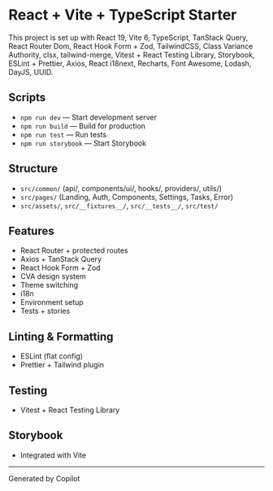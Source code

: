 # React + Vite + TypeScript Starter

This project is set up with React 19, Vite 6, TypeScript, TanStack Query, React Router Dom, React Hook Form + Zod, TailwindCSS, Class Variance Authority, clsx, tailwind-merge, Vitest + React Testing Library, Storybook, ESLint + Prettier, Axios, React i18next, Recharts, Font Awesome, Lodash, DayJS, UUID.

## Scripts

-   `npm run dev` — Start development server
-   `npm run build` — Build for production
-   `npm run test` — Run tests
-   `npm run storybook` — Start Storybook

## Structure

-   `src/common/` (api/, components/ui/, hooks/, providers/, utils/)
-   `src/pages/` (Landing, Auth, Components, Settings, Tasks, Error)
-   `src/assets/`, `src/__fixtures__/`, `src/__tests__/`, `src/test/`

## Features

-   React Router + protected routes
-   Axios + TanStack Query
-   React Hook Form + Zod
-   CVA design system
-   Theme switching
-   i18n
-   Environment setup
-   Tests + stories

## Linting & Formatting

-   ESLint (flat config)
-   Prettier + Tailwind plugin

## Testing

-   Vitest + React Testing Library

## Storybook

-   Integrated with Vite

---

Generated by Copilot
